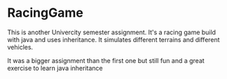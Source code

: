# RacingGame
This is another Univercity semester assignment. It's a racing game build with java and uses inheritance. It simulates different terrains and different vehicles.

It was a bigger assignment than the first one but still fun and a great exercise to learn java inheritance
